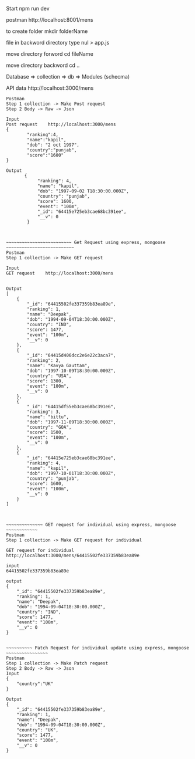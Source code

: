 Start
npm run dev

postman
http://localhost:8001/mens

to create folder 
mkdir  folderName

file in backword directory
type nul > app.js

move directory forword 
cd fileName

move directory backword
cd ..


Database => collection =>
db => Modules (schecma)

API data
http://localhost:3000/mens


~~~~~~~~~~~~~~~~~~~~~~~~~ POST Request using express, mongoose ~~~~~~~~~~~~~~~~~~~~~~~~~~ 
Postman
Step 1 collection -> Make Post request
Step 2 Body -> Raw -> Json

Input
Post request    http://localhost:3000/mens
{
        "ranking":4,
        "name":"kapil",
        "dob": "2 oct 1997",
        "country":"punjab",
        "score":"1600"
}

Output
       {
            "ranking": 4,
            "name": "kapil",
            "dob": "1997-09-02 T18:30:00.000Z",
            "country": "punjab",
            "score": 1600,
            "event": "100m",
            "_id": "64415e725eb3cae68bc391ee",
            "__v": 0
        }



~~~~~~~~~~~~~~~~~~~~~~~~~ Get Request using express, mongoose ~~~~~~~~~~~~~~~~~~~~~~~~~~ 
Postman
Step 1 collection -> Make GET request

Input
GET request    http://localhost:3000/mens


Output
[
    {
        "_id": "64415502fe337359b83ea89e",
        "ranking": 1,
        "name": "Deepak",
        "dob": "1994-09-04T18:30:00.000Z",
        "country": "IND",
        "score": 1477,
        "event": "100m",
        "__v": 0
    },
    {
        "_id": "64415d406dcc2e6e22c3aca7",
        "ranking": 2,
        "name": "Kavya Gauttam",
        "dob": "1997-10-09T18:30:00.000Z",
        "country": "USA",
        "score": 1300,
        "event": "100m",
        "__v": 0
    },
    {
        "_id": "64415df55eb3cae68bc391e6",
        "ranking": 3,
        "name": "bittu",
        "dob": "1997-11-09T18:30:00.000Z",
        "country": "GOA",
        "score": 1500,
        "event": "100m",
        "__v": 0
    },
    {
        "_id": "64415e725eb3cae68bc391ee",
        "ranking": 4,
        "name": "kapil",
        "dob": "1997-10-01T18:30:00.000Z",
        "country": "punjab",
        "score": 1600,
        "event": "100m",
        "__v": 0
    }
]



~~~~~~~~~~~~~~ GET request for individual using express, mongoose ~~~~~~~~~~~~ 
Postman
Step 1 collection -> Make GET request for individual

GET request for individual
http://localhost:3000/mens/64415502fe337359b83ea89e

input
64415502fe337359b83ea89e

output
{
    "_id": "64415502fe337359b83ea89e",
    "ranking": 1,
    "name": "Deepak",
    "dob": "1994-09-04T18:30:00.000Z",
    "country": "IND",
    "score": 1477,
    "event": "100m",
    "__v": 0
}


~~~~~~~~~~ Patch Request for individual update using express, mongoose ~~~~~~~~~~~~~~~~
Postman
Step 1 collection -> Make Patch request
Step 2 Body -> Raw -> Json
Input
{
    "country":"UK"
}

Output
{
    "_id": "64415502fe337359b83ea89e",
    "ranking": 1,
    "name": "Deepak",
    "dob": "1994-09-04T18:30:00.000Z",
    "country": "UK",
    "score": 1477,
    "event": "100m",
    "__v": 0
}
